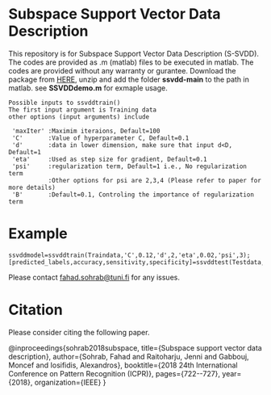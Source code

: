 # Subspace Support Vector Data Description

This repository is for Subspace Support Vector Data Description (S-SVDD). The codes are provided as .m (matlab) files to be executed in matlab. The codes are provided without any warranty or gurantee. Download the package from [HERE](https://github.com/fahadsohrab/ssvdd/archive/main.zip), unzip and add the folder **ssvdd-main** to the path in matlab. see **SSVDDdemo.m** for exmaple usage.
```text
Possible inputs to ssvddtrain()
The first input argument is Training data
other options (input arguments) include

 'maxIter' :Maximim iteraions, Default=100
 'C'       :Value of hyperparameter C, Default=0.1
 'd'       :data in lower dimension, make sure that input d<D, Default=1
 'eta'     :Used as step size for gradient, Default=0.1
 'psi'     :regularization term, Default=1 i.e., No regularization term
           :Other options for psi are 2,3,4 (Please refer to paper for more details)
 'B'       :Default=0.1, Controling the importance of regularization term
 ```
# Example 
```text
ssvddmodel=ssvddtrain(Traindata,'C',0.12,'d',2,'eta',0.02,'psi',3);
[predicted_labels,accuracy,sensitivity,specificity]=ssvddtest(Testdata,testlabels,ssvddmodel); 
```

Please contact fahad.sohrab@tuni.fi for any issues.

# Citation
Please consider citing the following paper.

@inproceedings{sohrab2018subspace,
  title={Subspace support vector data description},
  author={Sohrab, Fahad and Raitoharju, Jenni and Gabbouj, Moncef and Iosifidis, Alexandros},
  booktitle={2018 24th International Conference on Pattern Recognition (ICPR)},
  pages={722--727},
  year={2018},
  organization={IEEE}
}
